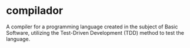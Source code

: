 # compilador
A compiler for a programming language created in the subject of Basic Software, utilizing the Test-Driven Development (TDD) method to test the language.
